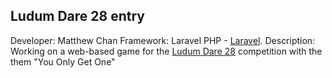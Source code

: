 ## Ludum Dare 28 entry
Developer: Matthew Chan
Framework: Laravel PHP - [Laravel](http://laravel.com/).
Description: Working on a web-based game for the [Ludum Dare 28](http://www.ludumdare.com/compo/) competition with the them "You Only Get One"
